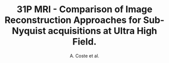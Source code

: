 ---
cat: ciel
subcat: neurophysics
bestof: false
author: A. Coste et al.
title: 31P MRI - Comparison of Image Reconstruction Approaches for Sub-Nyquist acquisitions at Ultra High Field.
year: 2015
type: inproceedings
---